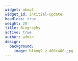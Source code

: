 ```yaml
---
widget: about
widget_id: intitial-update
headless: true
weight: 20
title: Biography
active: true
author: admin
design:
  background:
    image: hfbng9_z_400x400.jpg
---
```

